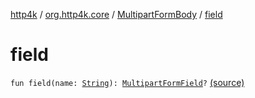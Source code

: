 [http4k](../../index.md) / [org.http4k.core](../index.md) / [MultipartFormBody](index.md) / [field](./field.md)

# field

`fun field(name: `[`String`](https://kotlinlang.org/api/latest/jvm/stdlib/kotlin/-string/index.html)`): `[`MultipartFormField`](../../org.http4k.lens/-multipart-form-field/index.md)`?` [(source)](https://github.com/http4k/http4k/blob/master/http4k-multipart/src/main/kotlin/org/http4k/core/MultipartFormBody.kt#L62)